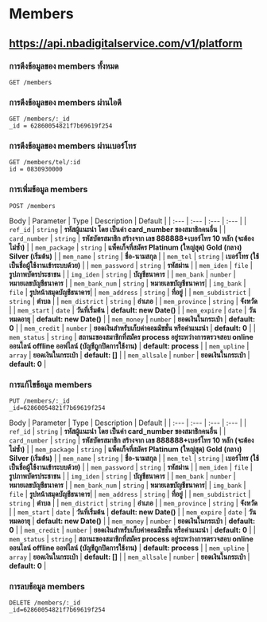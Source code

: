 # Members

## https://api.nbadigitalservice.com/v1/platform

### การดึงข้อมูลของ members ทั้งหมด

```http
GET /members
```

### การดึงข้อมูลของ members ผ่านไอดี

```http
GET /members/:_id
_id = 62860054821f7b69619f254
```

### การดึงข้อมูลของ members ผ่านเบอร์โทร

```http
GET /members/tel/:id
id = 0830930000
```

### การเพิ่มข้อมูล members

```http
POST /members
```

Body
| Parameter | Type | Description | Default |
| :--- | :--- | :--- | :--- |
| `ref_id` | `string` | **รหัสผู้แนะนำ โดย เป็นค่า card_number ของสมาชิกคนอื่น** |
| `card_number` | `string` | **รหัสบัตรสมาชิก สร้างจาก เลข 888888+เบอร์โทร 10 หลัก (จะต้องไม่ซ้ำ)** |
| `mem_package` | `string` | **แพ็คเก็จที่สมัคร Platinum (ใหญ่สุด) Gold (กลาง) Silver (เริ่มต้น)** |
| `mem_name` | `string` | **ชื่อ-นามสกุล** |
| `mem_tel` | `string` | **เบอร์โทร (ใช้เป็นชื่อผู้ใช้งานเข้าระบบด้วย)** |
| `mem_password` | `string` | **รหัสผ่าน** |
| `mem_iden` | `file` | **รูปภาพบัตรประชาชน** |
| `img_iden` | `string` | **บัญชีธนาคาร** |
| `mem_bank` | `number` | **หมายเลขบัญชีธนาคาร** |
| `mem_bank_num` | `string` | **หมายเลขบัญชีธนาคาร**|
| `img_bank` | `file` | **รูปหน้าสมุดบัญชีธนาคาร**|
| `mem_address` | `string` | **ที่อยู่** |
| `mem_subdistrict` | `string` | **ตำบล** |
| `mem_district` | `string` | **อำเภอ** |
| `mem_province` | `string` | **จังหวัด** |
| `mem_start` | `date` | **วันที่เริ่มต้น** | **default: new Date()** |
| `mem_expire` | `date` | **วันหมดอายุ** | **default: new Date()** |
| `mem_money` | `number` | **ยอดเงินในกระเป๋า** | **default: 0** |
| `mem_credit` | `number` | **ยอดเงินสำหรับเก็บค่าคอมมิชชั่น หรือค่าแนะนำ** | **default: 0** |
| `mem_status` | `string` | **สถานะของสมาชิกที่สมัคร process อยู่ระหว่างการตรวจสอบ online ออนไลน์ offline ออฟไลน์ (บัญชีถูกปิดการใช้งาน)** | **default: process** |
| `mem_upline` | `array` | **ยอดเงินในกระเป๋า** | **default: []** |
| `mem_allsale` | `number` | **ยอดเงินในกระเป๋า** | **default: 0** |

### การแก้ไขข้อมูล members

```http
PUT /members/:_id
_id=62860054821f7b69619f254
```

Body
| Parameter | Type | Description | Default |
| :--- | :--- | :--- | :--- |
| `ref_id` | `string` | **รหัสผู้แนะนำ โดย เป็นค่า card_number ของสมาชิกคนอื่น** |
| `card_number` | `string` | **รหัสบัตรสมาชิก สร้างจาก เลข 888888+เบอร์โทร 10 หลัก (จะต้องไม่ซ้ำ)** |
| `mem_package` | `string` | **แพ็คเก็จที่สมัคร Platinum (ใหญ่สุด) Gold (กลาง) Silver (เริ่มต้น)** |
| `mem_name` | `string` | **ชื่อ-นามสกุล** |
| `mem_tel` | `string` | **เบอร์โทร (ใช้เป็นชื่อผู้ใช้งานเข้าระบบด้วย)** |
| `mem_password` | `string` | **รหัสผ่าน** |
| `mem_iden` | `file` | **รูปภาพบัตรประชาชน** |
| `img_iden` | `string` | **บัญชีธนาคาร** |
| `mem_bank` | `number` | **หมายเลขบัญชีธนาคาร** |
| `mem_bank_num` | `string` | **หมายเลขบัญชีธนาคาร**|
| `img_bank` | `file` | **รูปหน้าสมุดบัญชีธนาคาร**|
| `mem_address` | `string` | **ที่อยู่** |
| `mem_subdistrict` | `string` | **ตำบล** |
| `mem_district` | `string` | **อำเภอ** |
| `mem_province` | `string` | **จังหวัด** |
| `mem_start` | `date` | **วันที่เริ่มต้น** | **default: new Date()** |
| `mem_expire` | `date` | **วันหมดอายุ** | **default: new Date()** |
| `mem_money` | `number` | **ยอดเงินในกระเป๋า** | **default: 0** |
| `mem_credit` | `number` | **ยอดเงินสำหรับเก็บค่าคอมมิชชั่น หรือค่าแนะนำ** | **default: 0** |
| `mem_status` | `string` | **สถานะของสมาชิกที่สมัคร process อยู่ระหว่างการตรวจสอบ online ออนไลน์ offline ออฟไลน์ (บัญชีถูกปิดการใช้งาน)** | **default: process** |
| `mem_upline` | `array` | **ยอดเงินในกระเป๋า** | **default: []** |
| `mem_allsale` | `number` | **ยอดเงินในกระเป๋า** | **default: 0** |

### การลบข้อมูล members

```http
DELETE /members/:_id
_id=62860054821f7b69619f254
```
